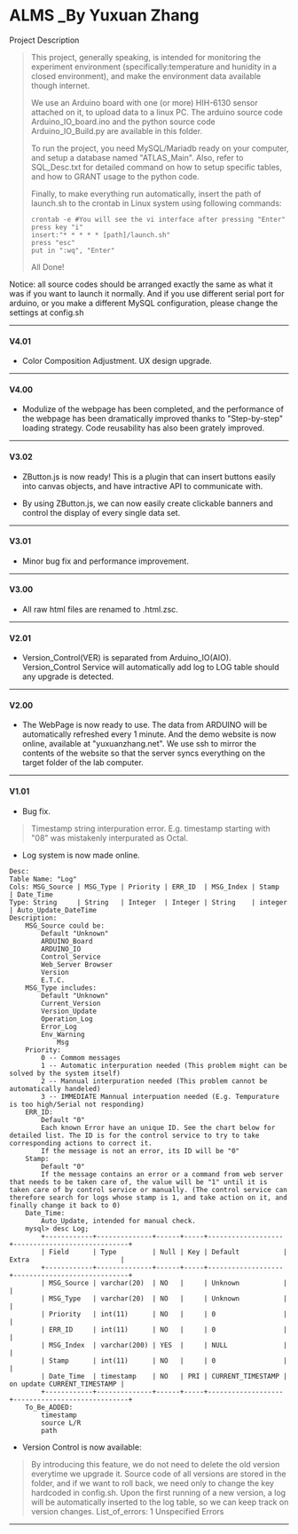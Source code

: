 # ALMS _By Yuxuan Zhang

Project Description

>This project, generally speaking, is intended for monitoring the experiment environment (specifically:temperature and hunidity in a closed environment), and make the environment data available though internet.
>
>We use an Arduino board with one (or more) HIH-6130 sensor attached on it, to upload data to a linux PC. The arduino source code Arduino_IO_board.ino and the python source code Arduino_IO_Build.py are available in this folder.
>
>To run the project, you need MySQL/Mariadb ready on your computer, and setup a database named "ATLAS_Main". Also, refer to SQL_Desc.txt for detailed command on how to setup specific tables, and how to GRANT usage to the python code.
>
>Finally, to make everything run automatically, insert the path of launch.sh to the crontab in Linux system using following commands:
>```
>crontab -e #You will see the vi interface after pressing "Enter"
>press key "i"
>insert:"* * * * * [path]/launch.sh"
>press "esc"
>put in ":wq", "Enter"
>```
>All Done!

Notice: all source codes should be arranged exactly the same as what it was if you want to launch it normally. And if you use different serial port for arduino, or you make a different MySQL configuration, please change the settings at config.sh

***

#### V4.01

+ Color Composition Adjustment. UX design upgrade.

***

#### V4.00

+ Modulize of the webpage has been completed, and the performance of the webpage has been dramatically improved thanks to "Step-by-step" loading strategy. Code reusability has also been grately improved.

***

#### V3.02

+ ZButton.js is now ready! This is a plugin that can insert buttons easily into canvas objects, and have intractive API to communicate with.

+ By using ZButton.js, we can now easily create clickable banners and control the display of every single data set.

***

#### V3.01

+ Minor bug fix and performance improvement.

***

#### V3.00

+ All raw html files are renamed to .html.zsc.

***

#### V2.01

+ Version_Control(VER) is separated from Arduino_IO(AIO). Version_Control Service will automatically add log to LOG table should any upgrade is detected.

***

#### V2.00

+ The WebPage is now ready to use. The data from ARDUINO will be automatically refreshed every 1 minute. And the demo website is now online, available at "yuxuanzhang.net". We use ssh to mirror the contents of the website so that the server syncs everything on the target folder of the lab computer.

***

#### V1.01

+ Bug fix.
>	Timestamp string interpuration error. E.g. timestamp starting with "08" was mistakenly interpurated as Octal.
+ Log system is now made online.
```
Desc:
Table Name: "Log"
Cols: MSG_Source | MSG_Type | Priority | ERR_ID  | MSG_Index | Stamp   | Date_Time
Type: String     | String   | Integer  | Integer | String    | integer | Auto_Update_DateTime
Description:
	MSG_Source could be:
		Default "Unknown"
		ARDUINO_Board
		ARDUINO_IO
		Control_Service
		Web_Server Browser
		Version
		E.T.C.
	MSG_Type includes:
		Default "Unknown"
		Current_Version
		Version_Update
		Operation_Log
		Error_Log
		Env_Warning
			Msg
	Priority:
		0 -- Commom messages
		1 -- Automatic interpuration needed (This problem might can be solved by the system itself)
		2 -- Mannual interpuration needed (This problem cannot be automatically handeled)
		3 -- IMMEDIATE Mannual interpuation needed (E.g. Tempurature is too high/Serial not responding)
	ERR_ID:
		Default "0"
		Each known Error have an unique ID. See the chart below for detailed list. The ID is for the control service to try to take corresponding actions to correct it.
		If the message is not an error, its ID will be "0"
	Stamp:
		Default "0"
		If the message contains an error or a command from web server that needs to be taken care of, the value will be "1" until it is taken care of by control service or manually. (The control service can therefore search for logs whose stamp is 1, and take action on it, and finally change it back to 0)
	Date_Time:
		Auto_Update, intended for manual check.
	mysql> desc Log;
		+------------+--------------+------+-----+-------------------+-----------------------------+
		| Field      | Type         | Null | Key | Default           | Extra                       |
		+------------+--------------+------+-----+-------------------+-----------------------------+
		| MSG_Source | varchar(20)  | NO   |     | Unknown           |                             |
		| MSG_Type   | varchar(20)  | NO   |     | Unknown           |                             |
		| Priority   | int(11)      | NO   |     | 0                 |                             |
		| ERR_ID     | int(11)      | NO   |     | 0                 |                             |
		| MSG_Index  | varchar(200) | YES  |     | NULL              |                             |
		| Stamp      | int(11)      | NO   |     | 0                 |                             |
		| Date_Time  | timestamp    | NO   | PRI | CURRENT_TIMESTAMP | on update CURRENT_TIMESTAMP |
		+------------+--------------+------+-----+-------------------+-----------------------------+
	To_Be_ADDED:
		timestamp
		source L/R
		path
```
+ Version Control is now available:
>	By introducing this feature, we do not need to delete the old version everytime we upgrade it. Source code of all versions are stored in the folder, and if we want to roll back, we need only to change the key hardcoded in config.sh. Upon the first running of a new version, a log will be automatically inserted to the log table, so we can keep track on version changes.
>	List_of_errors:
>	1 Unspecified Errors

***
